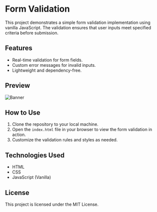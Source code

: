 # Form Validation

This project demonstrates a simple form validation implementation using vanilla JavaScript. The validation ensures that user inputs meet specified criteria before submission.

## Features

- Real-time validation for form fields.
- Custom error messages for invalid inputs.
- Lightweight and dependency-free.

## Preview

![Banner](./Untitled_video_Made_with_Clipchamp.gif)

## How to Use

1. Clone the repository to your local machine.
2. Open the `index.html` file in your browser to view the form validation in action.
3. Customize the validation rules and styles as needed.

## Technologies Used

- HTML
- CSS
- JavaScript (Vanilla)

## License

This project is licensed under the MIT License.